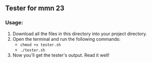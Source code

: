 ## Tester for mmn 23
### Usage:
1. Download all the files in this directory into your project directory. 
2. Open the terminal and run the following commands:
     * `chmod +x tester.sh`
     * `./tester.sh`
3. Now you'll get the tester's output. Read it well!